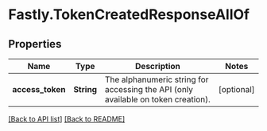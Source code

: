 # Fastly.TokenCreatedResponseAllOf

## Properties

Name | Type | Description | Notes
------------ | ------------- | ------------- | -------------
**access_token** | **String** | The alphanumeric string for accessing the API (only available on token creation). | [optional] 


[[Back to API list]](../../README.md#endpoints) [[Back to README]](../../README.md)
